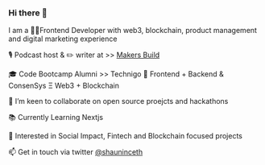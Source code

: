 ### Hi there 👋 

I am a 👨‍💻Frontend Developer with web3, blockchain, product management and digital marketing experience

🎙 Podcast host & ✏️ writer at >> [Makers Build](makersbuild.substack.com)

🎓 Code Bootcamp Alumni >> Technigo 🎉 Frontend + Backend & ConsenSys Ξ Web3 + Blockchain

🤝 I’m keen to collaborate on open source proejcts and hackathons

📚 Currently Learning Nextjs

🤔 Interested in Social Impact, Fintech and Blockchain focused projects

📫 Get in touch via twitter [@shauninceth](https://twitter.com/shauninceth)



